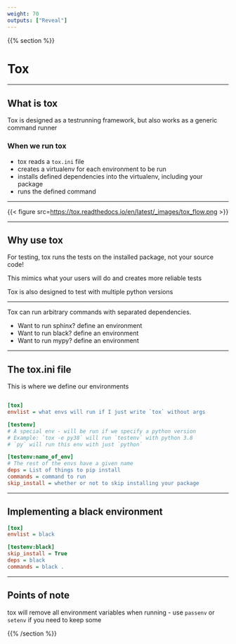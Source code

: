 ```yaml
---
weight: 70
outputs: ["Reveal"]
---
```


{{% section %}}

# Tox

---

## What is tox

Tox is designed as a testrunning framework, but also works as a generic command runner

### When we run tox

- tox reads a `tox.ini` file
- creates a virtualenv for each environment to be run
- installs defined dependencies into the virtualenv, including your package
- runs the defined command

---

{{< figure src=https://tox.readthedocs.io/en/latest/_images/tox_flow.png >}}

---

## Why use tox

For testing, tox runs the tests on the installed package, not your source code!

This mimics what your users will do and creates more reliable tests

Tox is also designed to test with multiple python versions

---

Tox can run arbitrary commands with separated dependencies.

- Want to run sphinx? define an environment
- Want to run black? define an environment
- Want to run mypy? define an environment

---

## The tox.ini file

This is where we define our environments

```ini

[tox]
envlist = what envs will run if I just write `tox` without args

[testenv]
# A special env - will be run if we specify a python version
# Example: `tox -e py38` will run `testenv` with python 3.8
# `py` will run this env with just `python`

[testenv:name_of_env]
# The rest of the envs have a given name
deps = List of things to pip install
commands = command to run
skip_install = whether or not to skip installing your package
```

---

## Implementing a black environment

```ini
[tox]
envlist = black

[testenv:black]
skip_install = True
deps = black
commands = black .
```

---

## Points of note

tox will remove all environment variables when running - use `passenv` or `setenv` if you need to keep some

{{% /section %}}